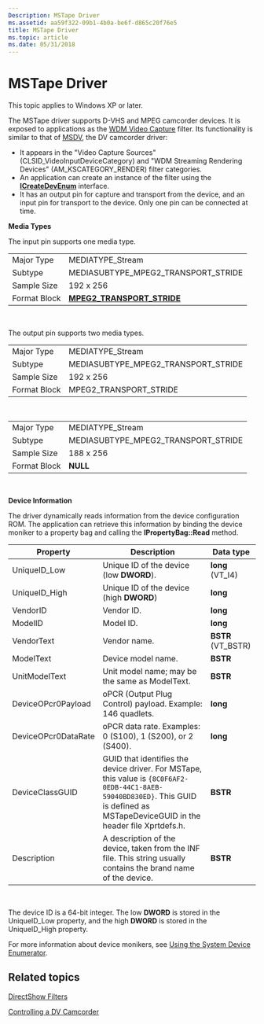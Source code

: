 ```yaml
---
Description: MSTape Driver
ms.assetid: aa59f322-09b1-4b0a-be6f-d865c20f76e5
title: MSTape Driver
ms.topic: article
ms.date: 05/31/2018
---
```


# MSTape Driver

This topic applies to Windows XP or later.

The MSTape driver supports D-VHS and MPEG camcorder devices. It is exposed to applications as the [WDM Video Capture](wdm-video-capture-filter.md) filter. Its functionality is similar to that of [MSDV](msdv-driver.md), the DV camcorder driver:

-   It appears in the "Video Capture Sources" (CLSID\_VideoInputDeviceCategory) and "WDM Streaming Rendering Devices" (AM\_KSCATEGORY\_RENDER) filter categories.
-   An application can create an instance of the filter using the [**ICreateDevEnum**](/windows/desktop/api/Strmif/nn-strmif-icreatedevenum) interface.
-   It has an output pin for capture and transport from the device, and an input pin for transport to the device. Only one pin can be connected at time.

**Media Types**

The input pin supports one media type.



|              |                                                            |
|--------------|------------------------------------------------------------|
| Major Type   | MEDIATYPE\_Stream                                          |
| Subtype      | MEDIASUBTYPE\_MPEG2\_TRANSPORT\_STRIDE                     |
| Sample Size  | 192 x 256                                                  |
| Format Block | [**MPEG2\_TRANSPORT\_STRIDE**](mpeg2-transport-stride.md) |



 

The output pin supports two media types.



|              |                                        |
|--------------|----------------------------------------|
| Major Type   | MEDIATYPE\_Stream                      |
| Subtype      | MEDIASUBTYPE\_MPEG2\_TRANSPORT\_STRIDE |
| Sample Size  | 192 x 256                              |
| Format Block | MPEG2\_TRANSPORT\_STRIDE               |



 



|              |                                        |
|--------------|----------------------------------------|
| Major Type   | MEDIATYPE\_Stream                      |
| Subtype      | MEDIASUBTYPE\_MPEG2\_TRANSPORT\_STRIDE |
| Sample Size  | 188 x 256                              |
| Format Block | **NULL**                               |



 

**Device Information**

The driver dynamically reads information from the device configuration ROM. The application can retrieve this information by binding the device moniker to a property bag and calling the **IPropertyBag::Read** method.



| Property            | Description                                                                                                                                                                         | Data type           |
|---------------------|-------------------------------------------------------------------------------------------------------------------------------------------------------------------------------------|---------------------|
| UniqueID\_Low       | Unique ID of the device (low **DWORD**).                                                                                                                                            | **long** (VT\_I4)   |
| UniqueID\_High      | Unique ID of the device (high **DWORD**)                                                                                                                                            | **long**            |
| VendorID            | Vendor ID.                                                                                                                                                                          | **long**            |
| ModelID             | Model ID.                                                                                                                                                                           | **long**            |
| VendorText          | Vendor name.                                                                                                                                                                        | **BSTR** (VT\_BSTR) |
| ModelText           | Device model name.                                                                                                                                                                  | **BSTR**            |
| UnitModelText       | Unit model name; may be the same as ModelText.                                                                                                                                      | **BSTR**            |
| DeviceOPcr0Payload  | oPCR (Output Plug Control) payload. Example: 146 quadlets.                                                                                                                          | **long**            |
| DeviceOPcr0DataRate | oPCR data rate. Examples: 0 (S100), 1 (S200), or 2 (S400).                                                                                                                          | **long**            |
| DeviceClassGUID     | GUID that identifies the device driver. For MSTape, this value is `{8C0F6AF2-0EDB-44C1-8AEB-59040BD830ED}`. This GUID is defined as MSTapeDeviceGUID in the header file Xprtdefs.h. | **BSTR**            |
| Description         | A description of the device, taken from the INF file. This string usually contains the brand name of the device.                                                                    | **BSTR**            |



 

The device ID is a 64-bit integer. The low **DWORD** is stored in the UniqueID\_Low property, and the high **DWORD** is stored in the UniqueID\_High property.

For more information about device monikers, see [Using the System Device Enumerator](using-the-system-device-enumerator.md).

## Related topics

<dl> <dt>

[DirectShow Filters](directshow-filters.md)
</dt> <dt>

[Controlling a DV Camcorder](controlling-a-dv-camcorder.md)
</dt> </dl>

 

 



